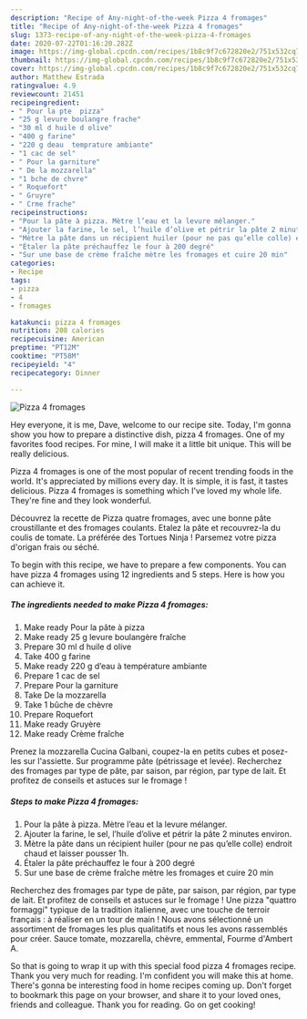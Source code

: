 ```yaml
---
description: "Recipe of Any-night-of-the-week Pizza 4 fromages"
title: "Recipe of Any-night-of-the-week Pizza 4 fromages"
slug: 1373-recipe-of-any-night-of-the-week-pizza-4-fromages
date: 2020-07-22T01:16:20.282Z
image: https://img-global.cpcdn.com/recipes/1b8c9f7c672820e2/751x532cq70/pizza-4-fromages-photo-principale-de-la-recette.jpg
thumbnail: https://img-global.cpcdn.com/recipes/1b8c9f7c672820e2/751x532cq70/pizza-4-fromages-photo-principale-de-la-recette.jpg
cover: https://img-global.cpcdn.com/recipes/1b8c9f7c672820e2/751x532cq70/pizza-4-fromages-photo-principale-de-la-recette.jpg
author: Matthew Estrada
ratingvalue: 4.9
reviewcount: 21451
recipeingredient:
- " Pour la pte  pizza"
- "25 g levure boulangre frache"
- "30 ml d huile d olive"
- "400 g farine"
- "220 g deau  temprature ambiante"
- "1 cac de sel"
- " Pour la garniture"
- " De la mozzarella"
- "1 bche de chvre"
- " Roquefort"
- " Gruyre"
- " Crme frache"
recipeinstructions:
- "Pour la pâte à pizza. Mètre l’eau et la levure mélanger."
- "Ajouter la farine, le sel, l’huile d’olive et pétrir la pâte 2 minutes environ."
- "Mètre la pâte dans un récipient huiler (pour ne pas qu’elle colle) endroit chaud et laisser pousser 1h."
- "Étaler la pâte préchauffez le four à 200 degré"
- "Sur une base de crème fraîche mètre les fromages et cuire 20 min"
categories:
- Recipe
tags:
- pizza
- 4
- fromages

katakunci: pizza 4 fromages 
nutrition: 208 calories
recipecuisine: American
preptime: "PT12M"
cooktime: "PT58M"
recipeyield: "4"
recipecategory: Dinner

---
```



![Pizza 4 fromages](https://img-global.cpcdn.com/recipes/1b8c9f7c672820e2/751x532cq70/pizza-4-fromages-photo-principale-de-la-recette.jpg)

Hey everyone, it is me, Dave, welcome to our recipe site. Today, I'm gonna show you how to prepare a distinctive dish, pizza 4 fromages. One of my favorites food recipes. For mine, I will make it a little bit unique. This will be really delicious.

Pizza 4 fromages is one of the most popular of recent trending foods in the world. It's appreciated by millions every day. It is simple, it is fast, it tastes delicious. Pizza 4 fromages is something which I've loved my whole life. They're fine and they look wonderful.

Découvrez la recette de Pizza quatre fromages, avec une bonne pâte croustillante et des fromages coulants. Etalez la pâte et recouvrez-la du coulis de tomate. La préférée des Tortues Ninja ! Parsemez votre pizza d&#39;origan frais ou séché.


To begin with this recipe, we have to prepare a few components. You can have pizza 4 fromages using 12 ingredients and 5 steps. Here is how you can achieve it.

<!--inarticleads1-->

##### The ingredients needed to make Pizza 4 fromages:

1. Make ready  Pour la pâte à pizza
1. Make ready 25 g levure boulangère fraîche
1. Prepare 30 ml d huile d olive
1. Take 400 g farine
1. Make ready 220 g d’eau à température ambiante
1. Prepare 1 cac de sel
1. Prepare  Pour la garniture
1. Take  De la mozzarella
1. Take 1 bûche de chèvre
1. Prepare  Roquefort
1. Make ready  Gruyère
1. Make ready  Crème fraîche


Prenez la mozzarella Cucina Galbani, coupez-la en petits cubes et posez-les sur l&#39;assiette. Sur programme pâte (pétrissage et levée). Recherchez des fromages par type de pâte, par saison, par région, par type de lait. Et profitez de conseils et astuces sur le fromage ! 

<!--inarticleads2-->

##### Steps to make Pizza 4 fromages:

1. Pour la pâte à pizza. Mètre l’eau et la levure mélanger.
1. Ajouter la farine, le sel, l’huile d’olive et pétrir la pâte 2 minutes environ.
1. Mètre la pâte dans un récipient huiler (pour ne pas qu’elle colle) endroit chaud et laisser pousser 1h.
1. Étaler la pâte préchauffez le four à 200 degré
1. Sur une base de crème fraîche mètre les fromages et cuire 20 min


Recherchez des fromages par type de pâte, par saison, par région, par type de lait. Et profitez de conseils et astuces sur le fromage ! Une pizza &#34;quattro formaggi&#34; typique de la tradition italienne, avec une touche de terroir français : à réaliser en un tour de main ! Nous avons sélectionné un assortiment de fromages les plus qualitatifs et nous les avons rassemblés pour créer. Sauce tomate, mozzarella, chèvre, emmental, Fourme d&#39;Ambert A. 

So that is going to wrap it up with this special food pizza 4 fromages recipe. Thank you very much for reading. I'm confident you will make this at home. There's gonna be interesting food in home recipes coming up. Don't forget to bookmark this page on your browser, and share it to your loved ones, friends and colleague. Thank you for reading. Go on get cooking!
